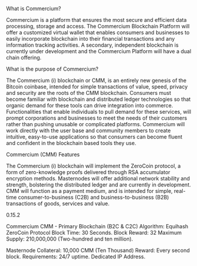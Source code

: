 What is Commercium?



Commercium is a platform that ensures the most secure and efficient data processing, storage and access. The Commercium Blockchain Platform will offer a customized virtual wallet that enables consumers and businesses to easily incorporate blockchain into their financial transactions and any information tracking activities. A secondary, independent blockchain is currently under development and the Commercium Platform will have a dual chain offering.


What is the purpose of Commercium?

The Commercium (i) blockchain or CMM, is an entirely new genesis of the Bitcoin coinbase, intended for simple transactions of value, speed, privacy and security are the roots of the CMM blockchain. Consumers must become familiar with blockchain and distributed ledger technologies so that organic demand for these tools can drive integration into commerce. Functionalities that enable individuals to pull demand for these services, will prompt corporations and businesses to meet the needs of their customers rather than pushing unusable or complicated platforms. Commercium will work directly with the user base and community members to create intuitive, easy-to-use applications so that consumers can become fluent and confident in the blockchain based tools they use.

Commercium (CMM) Features



The Commercium (i) blockchain will implement the ZeroCoin protocol, a form of zero-knowledge proofs delivered through RSA accumulator encryption methods. Masternodes will offer additional network stability and strength, bolstering the distributed ledger and are currently in development. CMM will function as a payment medium, and is intended for simple, real-time consumer-to-business (C2B) and business-to-business (B2B) transactions of goods, services and value.

0.15.2

Commercium
CMM - Primary Blockchain (B2C & C2C)
Algorithm: Equihash
ZeroCoin Protocol
Block Time: 30 Seconds.
Block Reward: 32
Maximum Supply: 210,000,000 (Two-hundred and ten million).

Masternode
Collateral: 10,000 CMM (Ten Thousand)
Reward: Every second block.
Requirements: 24/7 uptime.
Dedicated IP Address.







